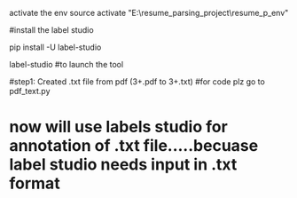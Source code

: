 activate the env
source activate "E:\resume_parsing_project\resume_p_env"

#install the label studio

pip install -U label-studio

label-studio #to launch the tool

#step1: Created .txt file from pdf (3+.pdf to 3+.txt)   #for code plz go to pdf_text.py
# now will use labels studio for annotation of .txt file.....becuase label studio needs input in .txt format
